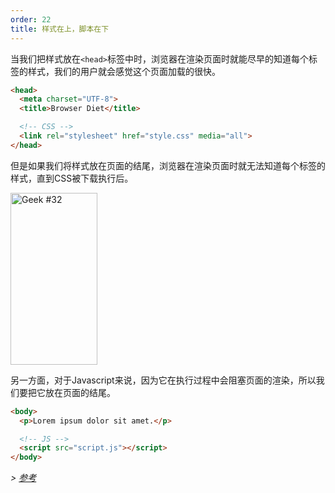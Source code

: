```yaml
---
order: 22
title: 样式在上，脚本在下
---
```


当我们把样式放在`<head>`标签中时，浏览器在渲染页面时就能尽早的知道每个标签的样式，我们的用户就会感觉这个页面加载的很快。

```html
<head>
  <meta charset="UTF-8">
  <title>Browser Diet</title>

  <!-- CSS -->
  <link rel="stylesheet" href="style.css" media="all">
</head>
```

但是如果我们将样式放在页面的结尾，浏览器在渲染页面时就无法知道每个标签的样式，直到CSS被下载执行后。

<div class="img-right">
  <img id="geek-32" class="icos-geek" src="https://browserdiet.com/assets/img/32.png" alt="Geek #32" width="139" height="275" />
</div>

另一方面，对于Javascript来说，因为它在执行过程中会阻塞页面的渲染，所以我们要把它放在页面的结尾。

```html
<body>
  <p>Lorem ipsum dolor sit amet.</p>

  <!-- JS -->
  <script src="script.js"></script>
</body>
```

*> [参考](https://github.com/zenorocha/browser-diet/wiki/References#styles-up-top-scripts-down-bottom)*

